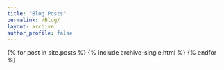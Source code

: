 ```yaml
---
title: "Blog Posts"
permalink: /Blog/
layout: archive
author_profile: false
---
```


{% for post in site.posts %}
  {% include archive-single.html %}
{% endfor %}